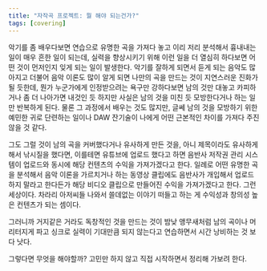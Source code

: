 ```yaml
---
title: "자작곡 프로젝트: 뭘 해야 되는건가?"
tags: [covering]
---
```


악기를 좀 배우다보면 연습으로 유명한 곡을 가져다 놓고 이리 저리 분석해서 흉내내는 일이 매우 흔한 일이 되는데, 실력을 향상시키기 위해 이런 일을 더 열심히 하다보면 어떤 것이 먼저인지 잊게 되는 일이 발생한다. 악기를 잘하게 되면서 듣게 되는 음악도 많아지고 더불어 음악 이론도 많이 알게 되면 나만의 곡을 만드는 것이 지연스러운 진화가 될 듯한데, 뭔가 누군가에게 인정받으려는 욕구만 강하다보면 남의 것만 대놓고 카피하거나 좀 더 나아가면 내것인 듯 하지만 사실은 남의 것을 미친 듯 모방한다거나 하는 일만 반복하게 된다. 물론 그 과정에서 배우는 것도 많지만, 글쎄 남의 것을 모방하기 위한 예민한 귀로 단련하는 일이나 DAW 잔기술이 나에게 어떤 근본적인 차이를 가져다 주진 않을 것 같다. 

그도 그럴 것이 남의 곡을 커버했다거나 유사하게 만든 것을, 아니 제목이라도 유사하게 해서 낚시질을 했다면, 이를테면 유튜브에 업로드 했다고 하면 음반사 저작권 관리 시스템이 업로드와 동시에 해당 컨텐츠의 수익을 가져가겠다고 한다. 일례로 어떤 유명한 곡을 분석해서 음악 이론을 가르치거나 하는 동영상 클립에도 음반사가 개입해서 업로드 하지 말라고 한다든가 해당 비디오 클립으로 만들어진 수익을 가져가겠다고 한다. 그런 세상이다. 차라리 아저씨들 나와서 쓸데없는 이야기 떠들고 하는 게 수익성과 창의성 높은 컨텐츠가 되는 셈이다. 

그러니까 거지같은 거라도 독창적인 것을 만드는 것이 밤낮 앵무새처럼 남의 곡이나 머리터지게 파고 싱크로 실력이 기대만큼 되지 않는다고 연습하면서 시간 낭비하는 것 보다 낫다. 

그렇다면 무엇을 해야할까? 고민만 하지 않고 직접 시작하면서 정리해 가보려 한다. 